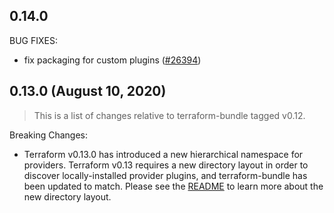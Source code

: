 ## 0.14.0

BUG FIXES: 
* fix packaging for custom plugins ([#26394](https://github.com/hashicorp/terraform/pull/26394))

## 0.13.0 (August 10, 2020)

> This is a list of changes relative to terraform-bundle tagged v0.12.

Breaking Changes: 
* Terraform v0.13.0 has introduced a new hierarchical namespace for providers. Terraform v0.13 requires a new directory layout in order to discover locally-installed provider plugins, and terraform-bundle has been updated to match. Please see the [README](README.md) to learn more about the new directory layout.
